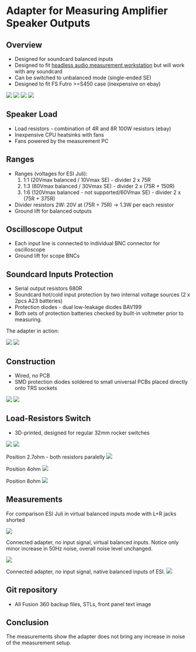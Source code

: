 # Adapter for Measuring Amplifier Speaker Outputs

## Overview
* Designed for soundcard balanced inputs
* Designed to fit [headless audio measurement workstation](https://github.com/pavhofman/measurement-station) but will work with any soundcard
* Can be switched to unbalanced mode (single-ended SE)
* Designed to fit FS Futro >=S450 case (inexpensive on ebay)

<img src="https://github.com/pavhofman/speaker-adapter/raw/master/images/front.jpg">
<img src="https://github.com/pavhofman/speaker-adapter/raw/master/images/back.jpg">
<img src="https://github.com/pavhofman/speaker-adapter/raw/master/images/front-detail.jpg">

<img src="https://github.com/pavhofman/speaker-adapter/raw/master/images/schematics.png">

## Speaker Load
* Load resistors - combination of 4R and 8R 100W resistors (ebay)
* Inexpensive CPU heatsinks with fans
* Fans powered by the measurement PC

## Ranges
* Ranges (voltages for ESI Juli):
  1. 1:1 (20Vmax balanced / 10Vmax SE) - divider 2 x 75R
  2. 1:3 (60Vmax balanced / 30Vmax SE) - divider 2 x (75R + 150R)
  3. 1:6 (120Vmax balanced - not supported/60Vmax SE) - divider 2 x (75R + 375R)
* Divider resistors 2W: 20V at (75R + 75R) -> 1.3W per each resistor
* Ground lift for balanced outputs

## Oscilloscope Output
* Each input line is connected to individual BNC connector for oscilloscope
* Ground lift for scope BNCs


## Soundcard Inputs Protection
* Serial output resistors 680R
* Soundcard hot/cold input protection by two internal voltage sources (2 x 2pcs A23 batteries)
* Protection diodes - dual low-leakage diodes BAV199
* Both sets of protection batteries checked by built-in voltmeter prior to measuring.



The adapter in action:

<img src="https://github.com/pavhofman/speaker-adapter/raw/master/images/adapter-pc.jpg">
<img src="https://github.com/pavhofman/speaker-adapter/raw/master/images/adapter-pc-detail.jpg">


## Construction
* Wired, no PCB
* SMD protection diodes soldered to small universal PCBs placed directly onto TRS sockets

<img src="https://github.com/pavhofman/speaker-adapter/raw/master/images/inside-back.jpg">
<img src="https://github.com/pavhofman/speaker-adapter/raw/master/images/inside-front.jpg">

## Load-Resistors Switch
* 3D-printed, designed for regular 32mm rocker switches
<img src="https://github.com/pavhofman/speaker-adapter/raw/master/images/switch-front.jpg">
<img src="https://github.com/pavhofman/speaker-adapter/raw/master/images/switch-back.jpg">

Position 2.7ohm - both resistors paralelly
<img src="https://github.com/pavhofman/speaker-adapter/raw/master/images/switch-2.7.jpg">

Position 4ohm
<img src="https://github.com/pavhofman/speaker-adapter/raw/master/images/switch-4.jpg">

Position 8ohm
<img src="https://github.com/pavhofman/speaker-adapter/raw/master/images/switch-8.jpg">


## Measurements
For comparison ESI Juli in virtual balanced inputs mode with L+R jacks shorted

<img src="https://github.com/pavhofman/speaker-adapter/raw/master/images/virt-bal-shorted-inputs.png">

Connected adapter, no input signal, virtual balanced inputs. Notice only minor increase in 50Hz noise, overall noise level unchanged.

<img src="https://github.com/pavhofman/speaker-adapter/raw/master/images/virt-bal-adapter-no-input.png">

Connected adapter, no input signal, native balanced inputs of ESI.
<img src="https://github.com/pavhofman/speaker-adapter/raw/master/images/native-bal-adapter-no-input.png">

## Git repository
* All Fusion 360 backup files, STLs, front panel text image

## Conclusion
The measurements show the adapter does not bring any increase in noise of the measurement setup.
